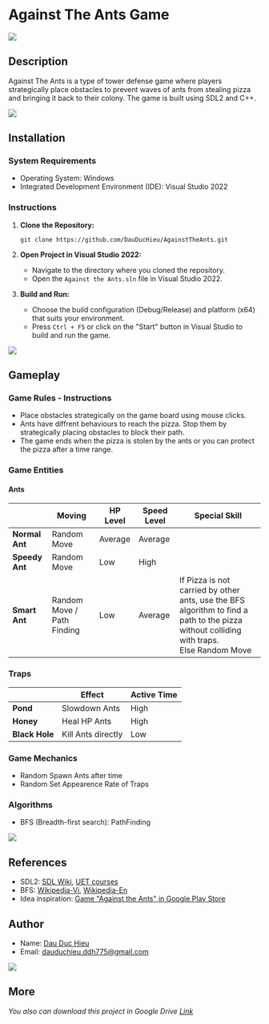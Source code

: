 # Against The Ants Game

<img src="https://user-images.githubusercontent.com/73097560/115834477-dbab4500-a447-11eb-908a-139a6edaec5c.gif">

## Description
Against The Ants is a type of tower defense game where players strategically place obstacles to prevent waves of ants from stealing pizza and bringing it back to their colony. The game is built using SDL2 and C++.

<img src="https://user-images.githubusercontent.com/73097560/115834477-dbab4500-a447-11eb-908a-139a6edaec5c.gif">

## Installation

### System Requirements
- Operating System: Windows
- Integrated Development Environment (IDE): Visual Studio 2022

### Instructions
1. **Clone the Repository:**
   ```
   git clone https://github.com/DauDucHieu/AgainstTheAnts.git
   ```

2. **Open Project in Visual Studio 2022:**
   - Navigate to the directory where you cloned the repository.
   - Open the `Against the Ants.sln` file in Visual Studio 2022.

3. **Build and Run:**
   - Choose the build configuration (Debug/Release) and platform (x64) that suits your environment.
   - Press `Ctrl + F5` or click on the "Start" button in Visual Studio to build and run the game.

<img src="https://user-images.githubusercontent.com/73097560/115834477-dbab4500-a447-11eb-908a-139a6edaec5c.gif">

## Gameplay

### Game Rules - Instructions
- Place obstacles strategically on the game board using mouse clicks.
- Ants have diffrent behaviours to reach the pizza. Stop them by strategically placing obstacles to block their path.
- The game ends when the pizza is stolen by the ants or you can protect the pizza after a time range.

### Game Entities
#### Ants
|               | ****Moving****             | ****HP Level**** |****Speed Level**** | ****Special Skill**** |
|---------------|----------------------------|------------------|--------------------| ----------------------| 
| **Normal Ant**| Random Move                | Average          | Average            |                       |
| **Speedy Ant**| Random Move                | Low              | High               |                       |
| **Smart Ant** | Random Move / Path Finding | Low              | Average            | If Pizza is not carried by other ants, use the BFS algorithm to find a path to the pizza without colliding with traps. <br>Else Random Move |
### Traps
|               |   Effect           | Active Time|
|---------------|--------------------|------------|
| **Pond**      | Slowdown Ants      | High       |
| **Honey**     | Heal HP Ants       | High       |
| **Black Hole**| Kill Ants directly | Low        |

### Game Mechanics
- Random Spawn Ants after time
- Random Set Appearence Rate of Traps

### Algorithms
- BFS (Breadth-first search): PathFinding

<img src="https://user-images.githubusercontent.com/73097560/115834477-dbab4500-a447-11eb-908a-139a6edaec5c.gif">

## References
- SDL2: [SDL Wiki](https://wiki.libsdl.org/SDL2/Tutorials), [UET courses](https://courses.uet.vnu.edu.vn/pluginfile.php/384113/mod_resource/content/1/Lec07-08-SDL.pdf)
- BFS: [Wikipedia-Vi](https://vi.wikipedia.org/wiki/T%C3%ACm_ki%E1%BA%BFm_theo_chi%E1%BB%81u_r%E1%BB%99ng), [Wikipedia-En](https://en.wikipedia.org/wiki/Breadth-first_search)
- Idea inspiration: [Game "Against the Ants" in Google Play Store](https://play.google.com/store/apps/details?id=com.themaniacs.againsttheants&hl=vi&gl=US)

## Author
- Name: [Dau Duc Hieu](https://github.com/DauDucHieu)
- Email: dauduchieu.ddh775@gmail.com

<img src="https://user-images.githubusercontent.com/73097560/115834477-dbab4500-a447-11eb-908a-139a6edaec5c.gif">

## More
*You also can download this project in Google Drive [Link](https://drive.google.com/file/d/1A6TAlfIlRj7oRSwX45rOxVCk-K27auVD/view?usp=sharing)*
